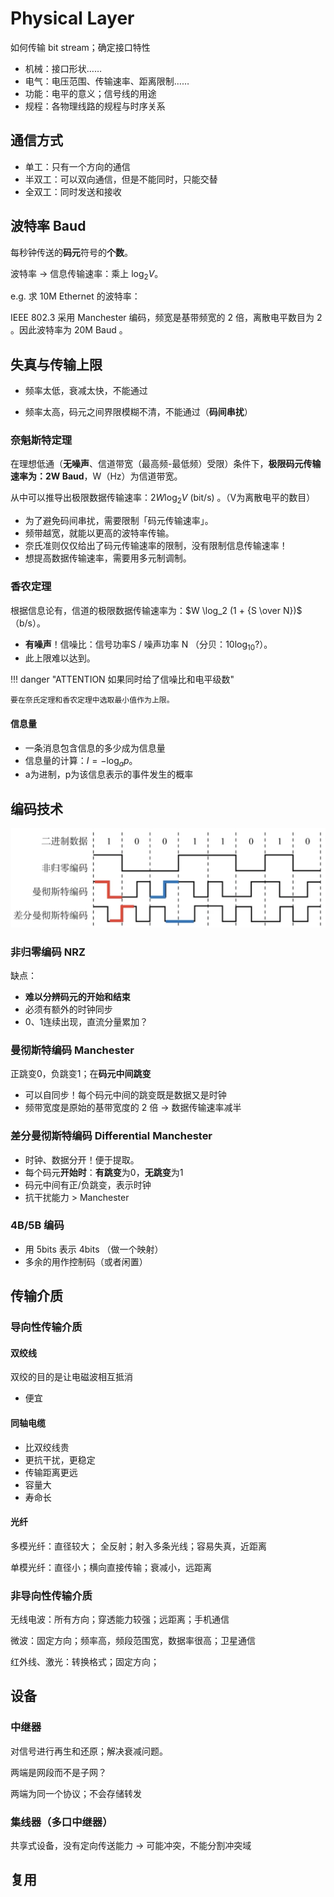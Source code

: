 # Physical Layer

如何传输 bit stream；确定接口特性

- 机械：接口形状……
- 电气：电压范围、传输速率、距离限制……
- 功能：电平的意义；信号线的用途
- 规程：各物理线路的规程与时序关系

## 通信方式

- 单工：只有一个方向的通信
- 半双工：可以双向通信，但是不能同时，只能交替
- 全双工：同时发送和接收

## 波特率 Baud

每秒钟传送的**码元**符号的**个数**。

波特率 → 信息传输速率：乘上 $\log_2 V$。

e.g. 求 10M Ethernet 的波特率：

IEEE 802.3 采用 Manchester 编码，频宽是基带频宽的 2 倍，离散电平数目为 2 。因此波特率为 20M Baud 。

## 失真与传输上限

- 频率太低，衰减太快，不能通过

- 频率太高，码元之间界限模糊不清，不能通过（**码间串扰**）

### 奈魁斯特定理

在理想低通（**无噪声**、信道带宽（最高频-最低频）受限）条件下，**极限码元传输速率为：2W Baud**，W（Hz）为信道带宽。

从中可以推导出极限数据传输速率：$2W \log_2 V$ (bit/s) 。（V为离散电平的数目）

- 为了避免码间串扰，需要限制「码元传输速率」。
- 频带越宽，就能以更高的波特率传输。
- 奈氏准则仅仅给出了码元传输速率的限制，没有限制信息传输速率！
- 想提高数据传输速率，需要用多元制调制。

### 香农定理

根据信息论有，信道的极限数据传输速率为：$W \log_2 (1 + {S \over N})$ （b/s）。

- **有噪声**！信噪比：信号功率S / 噪声功率 N （分贝：$10\log_{10} ?$）。
- 此上限难以达到。

!!! danger "ATTENTION 如果同时给了信噪比和电平级数"

    要在奈氏定理和香农定理中选取最小值作为上限。

#### 信息量

- 一条消息包含信息的多少成为信息量
- 信息量的计算：$I= - \log_a p$。
- a为进制，p为该信息表示的事件发生的概率

## 编码技术

![Screen Shot 2021-05-26 at 5.18.54 PM](physical.assets/Screen%20Shot%202021-05-26%20at%205.18.54%20PM.png)

### 非归零编码 NRZ

缺点：

- **难以分辨码元的开始和结束**
- 必须有额外的时钟同步
- 0、1连续出现，直流分量累加？

### 曼彻斯特编码 Manchester

正跳变0，负跳变1；在**码元中间跳变**

- 可以自同步！每个码元中间的跳变既是数据又是时钟
- 频带宽度是原始的基带宽度的 2 倍 → 数据传输速率减半

### 差分曼彻斯特编码 Differential Manchester

- 时钟、数据分开！便于提取。
- 每个码元**开始时**：**有跳变**为0，**无跳变**为1
- 码元中间有正/负跳变，表示时钟
- 抗干扰能力 > Manchester

### 4B/5B 编码

- 用 5bits 表示 4bits （做一个映射）
- 多余的用作控制码（或者闲置）

## 传输介质

### 导向性传输介质

#### 双绞线

双绞的目的是让电磁波相互抵消

- 便宜

#### 同轴电缆

- 比双绞线贵
- 更抗干扰，更稳定
- 传输距离更远
- 容量大
- 寿命长

#### 光纤

多模光纤：直径较大； 全反射；射入多条光线；容易失真，近距离

单模光纤：直径小；横向直接传输；衰减小，远距离

### 非导向性传输介质

无线电波：所有方向；穿透能力较强；远距离；手机通信

微波：固定方向；频率高，频段范围宽，数据率很高；卫星通信

红外线、激光：转换格式；固定方向；

## 设备

### 中继器

对信号进行再生和还原；解决衰减问题。

两端是网段而不是子网？

两端为同一个协议；不会存储转发

### 集线器（多口中继器）

共享式设备，没有定向传送能力 → 可能冲突，不能分割冲突域

## 复用

